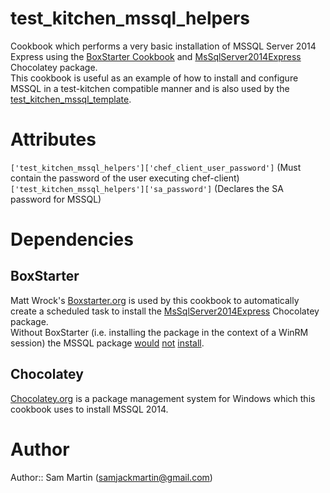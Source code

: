 # test_kitchen_mssql_helpers
Cookbook which performs a very basic installation of MSSQL Server 2014 Express using the [BoxStarter Cookbook](https://github.com/mwrock/boxstarter-cookbook) and [MsSqlServer2014Express](https://chocolatey.org/packages/MsSqlServer2014Express) Chocolatey package.  
This cookbook is useful as an example of how to install and configure MSSQL in a test-kitchen compatible manner and is also used by the [test_kitchen_mssql_template](https://github.com/Sam-Martin/test_kitchen_mssql_template).

# Attributes
`['test_kitchen_mssql_helpers']['chef_client_user_password']` (Must contain the password of the user executing chef-client)  
`['test_kitchen_mssql_helpers']['sa_password']` (Declares the SA password for MSSQL)


# Dependencies
## BoxStarter
Matt Wrock's [Boxstarter.org](http://boxstarter.org) is used by this cookbook to automatically create a scheduled task to install the [MsSqlServer2014Express](https://chocolatey.org/packages/MsSqlServer2014Express) Chocolatey package.  
Without BoxStarter (i.e. installing the package in the context of a WinRM session) the MSSQL package [would](http://www.hurryupandwait.io/blog/safely-running-windows-automation-operations-that-typically-fail-over-winrm-or-powershell-remoting
) [not](https://learn.chef.io/manage-a-web-app/windows/configure-sql-server/) [install](http://stackoverflow.com/questions/26523301/powershell-remoting-executing-sql-server-installation-msi-fails).
## Chocolatey
[Chocolatey.org](https://chocolatey.org/) is a package management system for Windows which this cookbook uses to install MSSQL 2014.

# Author

Author:: Sam Martin (<samjackmartin@gmail.com>)